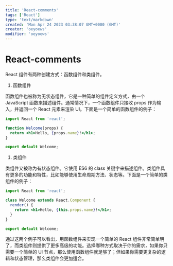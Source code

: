 ```yaml
---
title: 'React-comments'
tags: ['React']
type: 'text/markdown'
created: 'Mon Apr 24 2023 03:38:07 GMT+0000 (GMT)'
creator: 'oeyoews'
modifier: 'oeyoews'
---
```


# React-comments

React 组件有两种创建方式：函数组件和类组件。

1. 函数组件

函数组件也被称为无状态组件，它是一种简单的组件定义方式，由一个 JavaScript 函数来描述组件。通常情况下，一个函数组件只接收 props 作为输入，并返回一个 React 元素来渲染 UI。下面是一个简单的函数组件的例子：

```jsx
import React from 'react';

function Welcome(props) {
  return <h1>Hello, {props.name}!</h1>;
}

export default Welcome;
```

1. 类组件

类组件又被称为有状态组件。它使用 ES6 的 class 关键字来描述组件。类组件具有更多的功能和特性，比如能够使用生命周期方法、状态等。下面是一个简单的类组件的例子：

```jsx
import React from 'react';

class Welcome extends React.Component {
  render() {
    return <h1>Hello, {this.props.name}!</h1>;
  }
}

export default Welcome;
```

通过这两个例子可以看出，用函数组件来实现一个简单的 React 组件非常简单明了，而类组件则提供了更多高级的功能。选择哪种方式取决于你的需求，如果你只需要一个简单的 UI 节点，那么使用函数组件就足够了；但如果你需要更复杂的逻辑和状态管理，那么类组件会更加适合。
